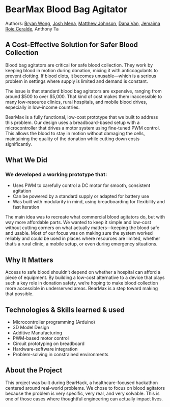 # BearMax Blood Bag Agitator
Authors: [Bryan Wong](https://github.com/byranne), [Josh Mena](https://github.com/Jmena023), [Matthew Johnson](https://github.com/mj62105), [Dana Van](https://github.com/wandering-dotcom), [Jemaima Roie Ceralde](https://github.com/jaeceralde), Anthony Ta

## A Cost-Effective Solution for Safer Blood Collection

Blood bag agitators are critical for safe blood collection. They work by keeping blood in motion during donation, mixing it with anticoagulants to prevent clotting. If blood clots, it becomes unusable—which is a serious problem in settings where supply is limited and demand is constant.

The issue is that standard blood bag agitators are expensive, ranging from around $500 to over $5,000. That kind of cost makes them inaccessible to many low-resource clinics, rural hospitals, and mobile blood drives, especially in low-income countries.

BearMax is a fully functional, low-cost prototype that we built to address this problem. Our design uses a breadboard-based setup with a microcontroller that drives a motor system using fine-tuned PWM control. This allows the blood to stay in motion without damaging the cells, maintaining the quality of the donation while cutting down costs significantly.

## What We Did
### We developed a working prototype that:

- Uses PWM to carefully control a DC motor for smooth, consistent agitation
- Can be powered by a standard supply or adapted for battery use
- Was built with modularity in mind, using breadboarding for flexibility and fast iteration

The main idea was to recreate what commercial blood agitators do, but with way more affordable parts. We wanted to keep it simple and low-cost without cutting corners on what actually matters—keeping the blood safe and usable. Most of our focus was on making sure the system worked reliably and could be used in places where resources are limited, whether that’s a rural clinic, a mobile setup, or even during emergency situations.

## Why It Matters
Access to safe blood shouldn’t depend on whether a hospital can afford a piece of equipment. By building a low-cost alternative to a device that plays such a key role in donation safety, we’re hoping to make blood collection more accessible in underserved areas. BearMax is a step toward making that possible.

## Technologies & Skills learned & used
- Microcontroller programming (Arduino)
- 3D Model Design
- Additive Manufacturing
- PWM-based motor control
- Circuit prototyping on breadboard
- Hardware-software integration
- Problem-solving in constrained environments

## About the Project
This project was built during BearHack, a healthcare-focused hackathon centered around real-world problems. We chose to focus on blood agitators because the problem is very specific, very real, and very solvable. This is one of those cases where thoughtful engineering can actually impact lives.
